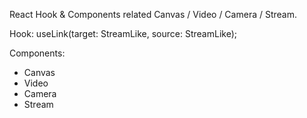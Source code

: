 React Hook & Components related Canvas / Video / Camera / Stream.

Hook:
  useLink(target: StreamLike, source: StreamLike);

Components:
- Canvas
- Video
- Camera
- Stream
